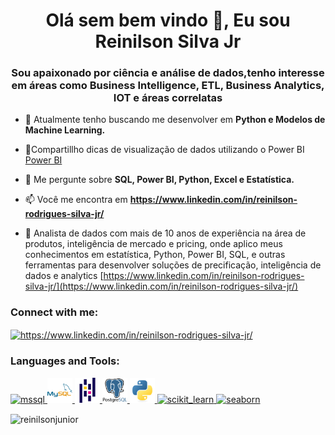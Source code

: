 <h1 align="center">Olá sem bem vindo 👋, Eu sou Reinilson Silva Jr</h1>
<h3 align="center">Sou apaixonado por ciência e análise de dados,tenho interesse em áreas como Business Intelligence, ETL, Business Analytics, IOT e áreas correlatas</h3>

- 🌱 Atualmente tenho buscando me desenvolver em **Python e Modelos de Machine Learning.**

- 👯Compartillho dicas de visualização de dados utilizando o Power BI  [Power BI](https://app.powerbi.com/view?r=eyJrIjoiNGFlNTQxMzEtN2EwZS00ODNkLTg5NGYtNGVjM2ZhYTVjNTk4IiwidCI6ImQ1ZWQ3NWYzLTRkZGMtNGUyMC1iNWUzLWEyN2Y5ZjcwMDVjYiJ9)

- 💬 Me pergunte sobre **SQL, Power BI, Python, Excel e Estatística.**

- 📫 Você me encontra em **https://www.linkedin.com/in/reinilson-rodrigues-silva-jr/**

- 📄 Analista de dados com mais de 10 anos de experiência na área de produtos, inteligência de mercado e pricing, onde aplico meus conhecimentos em estatística, Python, Power BI, SQL, e outras ferramentas para desenvolver soluções de precificação, inteligência de dados e analytics [https://www.linkedin.com/in/reinilson-rodrigues-silva-jr/](https://www.linkedin.com/in/reinilson-rodrigues-silva-jr/)

<h3 align="left">Connect with me:</h3>
<p align="left">
<a href="https://linkedin.com/in/https://www.linkedin.com/in/reinilson-rodrigues-silva-jr/" target="blank"><img align="center" src="https://raw.githubusercontent.com/rahuldkjain/github-profile-readme-generator/master/src/images/icons/Social/linked-in-alt.svg" alt="https://www.linkedin.com/in/reinilson-rodrigues-silva-jr/" height="30" width="40" /></a>
</p>

<h3 align="left">Languages and Tools:</h3>
<p align="left"> <a href="https://www.microsoft.com/en-us/sql-server" target="_blank" rel="noreferrer"> <img src="https://www.svgrepo.com/show/303229/microsoft-sql-server-logo.svg" alt="mssql" width="40" height="40"/> </a> <a href="https://www.mysql.com/" target="_blank" rel="noreferrer"> <img src="https://raw.githubusercontent.com/devicons/devicon/master/icons/mysql/mysql-original-wordmark.svg" alt="mysql" width="40" height="40"/> </a> <a href="https://pandas.pydata.org/" target="_blank" rel="noreferrer"> <img src="https://raw.githubusercontent.com/devicons/devicon/2ae2a900d2f041da66e950e4d48052658d850630/icons/pandas/pandas-original.svg" alt="pandas" width="40" height="40"/> </a> <a href="https://www.postgresql.org" target="_blank" rel="noreferrer"> <img src="https://raw.githubusercontent.com/devicons/devicon/master/icons/postgresql/postgresql-original-wordmark.svg" alt="postgresql" width="40" height="40"/> </a> <a href="https://www.python.org" target="_blank" rel="noreferrer"> <img src="https://raw.githubusercontent.com/devicons/devicon/master/icons/python/python-original.svg" alt="python" width="40" height="40"/> </a> <a href="https://scikit-learn.org/" target="_blank" rel="noreferrer"> <img src="https://upload.wikimedia.org/wikipedia/commons/0/05/Scikit_learn_logo_small.svg" alt="scikit_learn" width="40" height="40"/> </a> <a href="https://seaborn.pydata.org/" target="_blank" rel="noreferrer"> <img src="https://seaborn.pydata.org/_images/logo-mark-lightbg.svg" alt="seaborn" width="40" height="40"/> </a> </p>

<p><img align="center" src="https://github-readme-stats.vercel.app/api/top-langs?username=reinilsonjunior&show_icons=true&locale=en&layout=compact" alt="reinilsonjunior" /></p>


<!--### Hi there 👋

**reinilsonjunior/reinilsonjunior** is a ✨ _special_ ✨ repository because its `README.md` (this file) appears on your GitHub profile.

Here are some ideas to get you started:

- 🔭 I’m currently working on ...
- 🌱 I’m currently learning ...
- 👯 I’m looking to collaborate on ...
- 🤔 I’m looking for help with ...
- 💬 Ask me about ...
- 📫 How to reach me: ...
- 😄 Pronouns: ...
- ⚡ Fun fact: ...
-->
